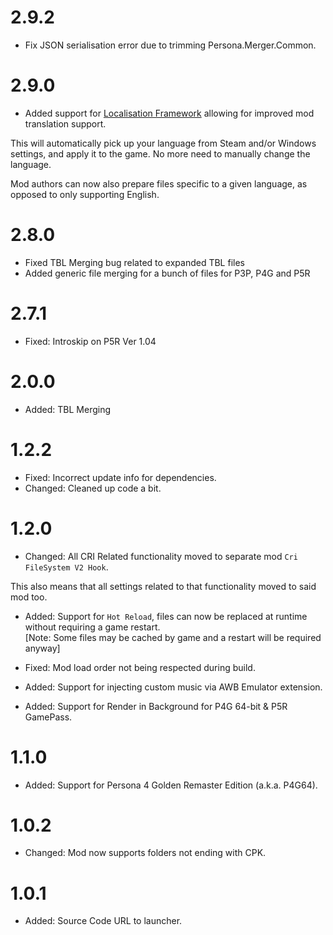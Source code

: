 # 2.9.2

- Fix JSON serialisation error due to trimming Persona.Merger.Common.

# 2.9.0

- Added support for [Localisation Framework](https://github.com/AnimatedSwine37/Reloaded.Universal.Localisation.Framework) allowing for improved mod translation support.

This will automatically pick up your language from Steam and/or Windows settings,
and apply it to the game. No more need to manually change the language.

Mod authors can now also prepare files specific to a given language, as opposed
to only supporting English.

# 2.8.0

- Fixed TBL Merging bug related to expanded TBL files
- Added generic file merging for a bunch of files for P3P, P4G and P5R

# 2.7.1

- Fixed: Introskip on P5R Ver 1.04

# 2.0.0

- Added: TBL Merging

# 1.2.2

- Fixed: Incorrect update info for dependencies.  
- Changed: Cleaned up code a bit.  

# 1.2.0

- Changed: All CRI Related functionality moved to separate mod `Cri FileSystem V2 Hook`.  

This also means that all settings related to that functionality moved to said mod too.  

- Added: Support for `Hot Reload`, files can now be replaced at runtime without requiring a game restart.  
[Note: Some files may be cached by game and a restart will be required anyway]

- Fixed: Mod load order not being respected during build.  
- Added: Support for injecting custom music via AWB Emulator extension.  
- Added: Support for Render in Background for P4G 64-bit & P5R GamePass.  

# 1.1.0

- Added: Support for Persona 4 Golden Remaster Edition (a.k.a. P4G64).  

# 1.0.2

- Changed: Mod now supports folders not ending with CPK.

# 1.0.1

- Added: Source Code URL to launcher.